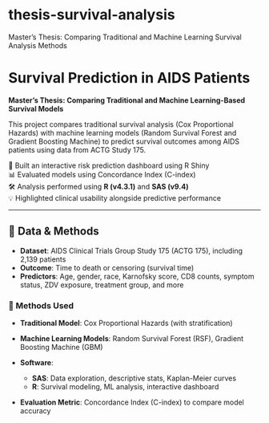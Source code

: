 # thesis-survival-analysis
Master’s Thesis: Comparing Traditional and Machine Learning Survival Analysis Methods

# Survival Prediction in AIDS Patients

**Master’s Thesis: Comparing Traditional and Machine Learning-Based Survival Models**

This project compares traditional survival analysis (Cox Proportional Hazards) with machine learning models (Random Survival Forest and Gradient Boosting Machine) to predict survival outcomes among AIDS patients using data from ACTG Study 175.

🧪 Built an interactive risk prediction dashboard using R Shiny  
📊 Evaluated models using Concordance Index (C-index)  
🛠️ Analysis performed using **R (v4.3.1)** and **SAS (v9.4)**  
💡 Highlighted clinical usability alongside predictive performance

---

## 📂 Data & Methods

- **Dataset**: AIDS Clinical Trials Group Study 175 (ACTG 175), including 2,139 patients
- **Outcome**: Time to death or censoring (survival time)
- **Predictors**: Age, gender, race, Karnofsky score, CD8 counts, symptom status, ZDV exposure, treatment group, and more

### 🧮 Methods Used
- **Traditional Model**: Cox Proportional Hazards (with stratification)
- **Machine Learning Models**: Random Survival Forest (RSF), Gradient Boosting Machine (GBM)
- **Software**:  
  - **SAS**: Data exploration, descriptive stats, Kaplan-Meier curves  
  - **R**: Survival modeling, ML analysis, interactive dashboard

- **Evaluation Metric**: Concordance Index (C-index) to compare model accuracy
